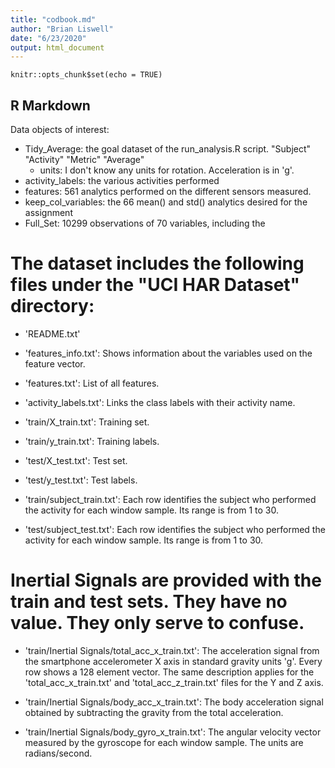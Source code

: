 ```yaml
---
title: "codbook.md"
author: "Brian Liswell"
date: "6/23/2020"
output: html_document
---
```


```{r setup, include=FALSE}
knitr::opts_chunk$set(echo = TRUE)
```

## R Markdown
Data objects of interest:

- Tidy_Average: the goal dataset of the run_analysis.R script.  "Subject"  "Activity" "Metric" "Average"
	- units: I don't know any units for rotation.  Acceleration is in 'g'.  
- activity_labels: the various activities performed
- features: 561 analytics performed on the different sensors measured. 
- keep_col_variables: the 66 mean() and std() analytics desired for the assignment
- Full_Set: 10299 observations of 70 variables, including the 


The dataset includes the following files under the "UCI HAR Dataset" directory:
=========================================
- 'README.txt'

- 'features_info.txt': Shows information about the variables used on the feature vector.

- 'features.txt': List of all features.

- 'activity_labels.txt': Links the class labels with their activity name.

- 'train/X_train.txt': Training set.

- 'train/y_train.txt': Training labels.

- 'test/X_test.txt': Test set.

- 'test/y_test.txt': Test labels.

- 'train/subject_train.txt': Each row identifies the subject who performed the activity for each window sample. Its range is from 1 to 30. 

- 'test/subject_test.txt': Each row identifies the subject who performed the activity for each window sample. Its range is from 1 to 30. 


Inertial Signals are provided with the train and test sets.  They have no value.  They only serve to confuse.
=========================================

- 'train/Inertial Signals/total_acc_x_train.txt': The acceleration signal from the smartphone accelerometer X axis in standard gravity units 'g'. Every row shows a 128 element vector. The same description applies for the 'total_acc_x_train.txt' and 'total_acc_z_train.txt' files for the Y and Z axis. 

- 'train/Inertial Signals/body_acc_x_train.txt': The body acceleration signal obtained by subtracting the gravity from the total acceleration. 

- 'train/Inertial Signals/body_gyro_x_train.txt': The angular velocity vector measured by the gyroscope for each window sample. The units are radians/second. 